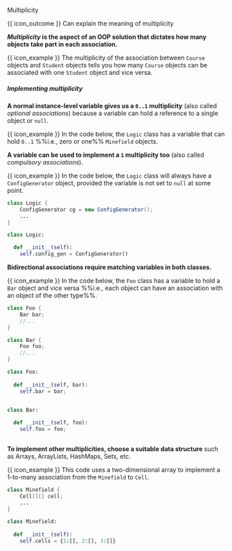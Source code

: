 <span id="title">Multiplicity</span>

<span id="prereqs"></span>

<span id="outcomes">{{ icon_outcome }} Can explain the meaning of multiplicity</span>

<div id="body">

**_Multiplicity_ is the aspect of an OOP solution that dictates how many objects take part in each association.** 

<box>

{{ icon_example }} The multiplicity of the association between `Course` objects and `Student` objects tells you how many `Course` objects can be associated with one `Student` object and vice versa.

</box>

##### Implementing multiplicity

**A normal instance-level variable gives us a `0..1` multiplicity** (also called _optional associations_) because a variable can hold a reference to a single object or `null`.

<box>

{{ icon_example }} In the code below, the `Logic` class has a variable that can hold `0..1` %%i.e., zero or one%% `Minefield` objects.

<include src="../../../uml/classDiagrams/associations/navigability/logic-minefield.md" />

</box>


**A variable can be used to implement a `1` multiplicity too** (also called _compulsory associations_).

<box>

{{ icon_example }} In the code below, the `Logic` class will always have a `ConfigGenerator` object, provided the variable is not set to `null` at some point.


<div class="alt-java">

```java
class Logic {
    ConfigGenerator cg = new ConfigGenerator();
    ...
}
```
</div>
<div class="alt-python">

```python
class Logic:

  def __init__(self):
    self.config_gen = ConfigGenerator()
```
</div>


</box>

**Bidirectional associations require matching variables in both classes.**

<box>

{{ icon_example }} In the code below, the `Foo` class has a variable to hold a `Bar` object and vice versa %%i.e., each object can have an association with an object of the other type%%.

<div class="alt-java">

```java
class Foo {
    Bar bar;
    //...
}

class Bar {
    Foo foo;
    //...
}

```
</div>
<div class="alt-python">

```python
class Foo:
  
  def __init__(self, bar):
    self.bar = bar;


class Bar:
  
  def __init__(self, foo):
    self.foo = foo;
    
```
</div>


</box>

**To implement other multiplicities, choose a suitable data structure** such as Arrays, ArrayLists, HashMaps, Sets, etc.

<box>
<div class="alt-java">

{{ icon_example }} This code uses a two-dimensional array to implement a 1-to-many association from the `Minefield` to `Cell`.
```java
class Minefield {
    Cell[][] cell;
    ...
}
```
</div>
<div class="alt-python">

```python
class Minefield:
  
  def __init__(self):
    self.cells = {1:[], 2:[], 3:[]}
```
</div>


</box>

</div>

<div id="extras">
</div>
